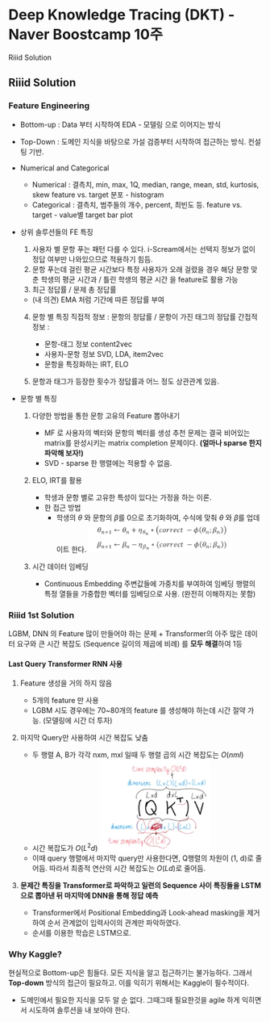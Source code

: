 # Deep Knowledge Tracing (DKT) - Naver Boostcamp 10주
Riiid Solution

## Riiid Solution
### Feature Engineering
- Bottom-up : Data 부터 시작하여 EDA - 모델링 으로 이어지는 방식
- Top-Down : 도메인 지식을 바탕으로 가설 검증부터 시작하여 접근하는 방식. 컨설팅 기반.
- Numerical and Categorical
    - Numerical : 결측치, min, max, 1Q, median, range, mean, std, kurtosis, skew
    feature vs. target 분포 - histogram
    - Categorical : 결측치, 범주들의 개수, percent, 최빈도 등.
    feature vs. target - value별 target bar plot

- 상위 솔루션들의 FE 특징
    1. 사용자 별 문항 푸는 패턴 다를 수 있다.
    i-Scream에서는 선택지 정보가 없이 정답 여부만 나와있으므로 적용하기 힘듬.
    2. 문항 푸는데 걸린 평균 시간보다 특정 사용자가 오래 걸렸을 경우
    해당 문항 맞춘 학생의 평균 시간과 / 틀린 학생의 평균 시간 을 feature로 활용 가능
    3. 최근 정답률 / 문제 총 정답률
    - (내 의견) EMA 처럼 기간에 따른 정답률 부여
    4. 문항 별 특징
    직접적 정보 : 문항의 정답률 / 문항이 가진 태그의 정답률
    간접적 정보 : 
        - 문항-태그 정보 content2vec
        - 사용자-문항 정보 SVD, LDA, item2vec
        - 문항을 특징화하는 IRT, ELO
    
    5. 문항과 태그가 등장한 횟수가 정답률과 어느 정도 상관관계 있음.  
- 문항 별 특징
    1. 다양한 방법을 통한 문항 고유의 Feature 뽑아내기
        - MF 로 사용자의 벡터와 문항의 벡터를 생성
        추천 문제는 결국 비어있는 matrix를 완성시키는 matrix completion 문제이다. 
        **(얼마나 sparse 한지 파악해 보자!)**
        - SVD - sparse 한 행렬에는 적용할 수 없음.
    2. ELO, IRT를 활용
        - 학생과 문항 별로 고유한 특성이 있다는 가정을 하는 이론.
        - 한 접근 방법
            - 학생의 $\theta$ 와 문항의 $\beta$를 0으로 초기화하여, 수식에 맞춰 $\theta$ 와 $\beta$를 업데이트 한다. 
            ![](../images/elo_formula.png)

    3. 시간 데이터 임베딩
        - Continuous Embedding
            주변값들에 가중치를 부여하여 임베딩 행렬의 특정 열들을 가중합한 벡터를 임베딩으로 사용. (완전히 이해하지는 못함)

### Riiid 1st Solution
LGBM, DNN 의 Feature 많이 만들어야 하는 문제 + Transformer의 아주 많은 데이터 요구와 큰 시간 복잡도 (Sequence 길이의 제곱에 비례) 를 **모두 해결**하여 1등

#### Last Query Transformer RNN 사용
1. Feature 생성을 거의 하지 않음
    - 5개의 feature 만 사용
    - LGBM 시도 경우에는 70~80개의 feature 를 생성해야 하는데 시간 절약 가능. (모델링에 시간 더 투자)

2. 마지막 Query만 사용하여 시간 복잡도 낮춤
    - 두 행렬 A, B가 각각 nxm, mxl 일때 두 행렬 
    곱의 시간 복잡도는 $O(nml)$
    - 시간 복잡도가 $O(L^{2}d)$
    ![](../images/qkv_ldl.png)
    - 이때 query 행렬에서 마지막 query만 사용한다면, Q행렬의 차원이 (1, d)로 줄어듬. 따라서 최종적 연산의 시간 복잡도는 $O(Ld)$로 줄어듬.


3. **문제간 특징을 Transformer로 파악하고
일련의 Sequence 사이 특징들을 LSTM으로 뽑아낸 뒤 마지막에 DNN을 통해 정답 예측**
    - Transformer에서 Positional Embedding과 Look-ahead masking을 제거하여 순서 관계없이 입력사이의 관계만 파악하였다.
    - 순서를 이용한 학습은 LSTM으로.

### Why Kaggle?
현실적으로 Bottom-up은 힘들다. 모든 지식을 알고 접근하기는 불가능하다. 그래서 **Top-down** 방식의 접근이 필요하고. 이를 익히기 위해서는 Kaggle이 필수적이다. 
- 도메인에서 필요한 지식을 모두 알 순 없다. 그때그때 필요한것을 agile 하게 익히면서 시도하여 솔루션을 내 보아야 한다.
